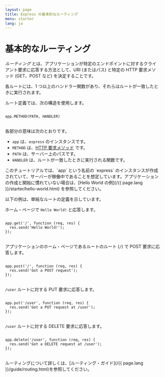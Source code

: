 ```yaml
---
layout: page
title: Express の基本的なルーティング
menu: starter
lang: ja
---
```


# 基本的なルーティング

*ルーティング* とは、アプリケーションが特定のエンドポイントに対するクライアント要求に応答する方法として、URI (またはパス) と特定の HTTP 要求メソッド (GET、POST など) を決定することです。

各ルートには、1 つ以上のハンドラー関数があり、それらはルートが一致したときに実行されます。

ルート定義では、次の構造を使用します。
<pre>
<code class="language-javascript" translate="no">
app.METHOD(PATH, HANDLER)
</code>
</pre>

各部分の意味は次のとおりです。

- `app` は、`express` のインスタンスです。
- `METHOD` は、[HTTP 要求メソッド](http://en.wikipedia.org/wiki/Hypertext_Transfer_Protocol) です。
- `PATH` は、サーバー上のパスです。
- `HANDLER` は、ルートが一致したときに実行される関数です。

<div class="doc-box doc-notice" markdown="1">
このチュートリアルでは、`app` という名前の `express` のインスタンスが作成されていて、サーバーが稼働中であることを想定しています。アプリケーションの作成と開始に慣れていない場合は、[Hello World の例](/{{ page.lang }}/starter/hello-world.html) を参照してください。
</div>

以下の例は、単純なルートの定義を示しています。

ホーム・ページで `Hello World!` と応答します。

<pre>
<code class="language-javascript" translate="no">
app.get('/', function (req, res) {
  res.send('Hello World!');
});
</code>
</pre>

アプリケーションのホーム・ページであるルートのルート (`/`) で POST 要求に応答します。

<pre>
<code class="language-javascript" translate="no">
app.post('/', function (req, res) {
  res.send('Got a POST request');
});
</code>
</pre>

`/user` ルートに対する PUT 要求に応答します。

<pre>
<code class="language-javascript" translate="no">
app.put('/user', function (req, res) {
  res.send('Got a PUT request at /user');
});
</code>
</pre>

`/user` ルートに対する DELETE 要求に応答します。

<pre>
<code class="language-javascript" translate="no">
app.delete('/user', function (req, res) {
  res.send('Got a DELETE request at /user');
});
</code>
</pre>

ルーティングについて詳しくは、[ルーティング・ガイド](/{{ page.lang }}/guide/routing.html)を参照してください。
